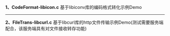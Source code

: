**1、CodeFormat-libicon.c**
基于libiconv库的编码格式转化示例Demo

---

**2、FileTrans-libcurl.c**
基于libcurl库的http文件传输示例Demo(测试需要服务端配合，该服务端具有对文件接收转存功能)

